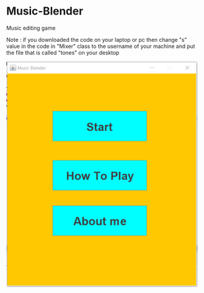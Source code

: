 # Music-Blender
Music editing game 

 Note : if you downloaded the code on your laptop or pc then change "s" value in the code in "Mixer" class to the username of your machine and put the file         that is called "tones" on your desktop

![](Screen%20Shots/1.PNG)

